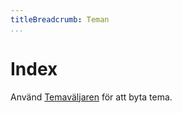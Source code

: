 ```yaml
---
titleBreadcrumb: Teman
...
```

Index
===============================

Använd [Temaväljaren](/dbwebb/design/me/anax-flat/htdocs/theme-selector/) för att byta tema.
